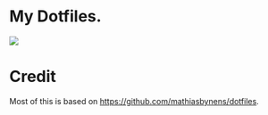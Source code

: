 # My Dotfiles.

<img src="https://i.imgur.com/ez5gro5.gif">

# Credit

Most of this is based on https://github.com/mathiasbynens/dotfiles.
